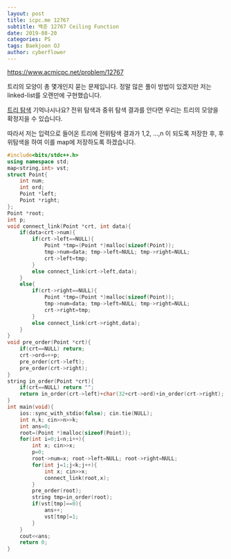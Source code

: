 ```yaml
---
layout: post
title: icpc.me 12767
subtitle: 백준 12767 Ceiling Function
date: 2019-08-20
categories: PS
tags: Baekjoon OJ
author: cyberflower
---
```


<https://www.acmicpc.net/problem/12767>

트리의 모양이 총 몇개인지 묻는 문제입니다. 정말 많은 풀이 방법이 있겠지만 저는 linked-list를 오랜만에 구현했습니다.

[트리 탐색](https://cyberflower.github.io/2019/08/04/icpc4256.html) 기억나시나요? 전위 탐색과 중위 탐색 결과를 안다면 우리는 트리의 모양을 확정지을 수 있습니다.

따라서 저는 입력으로 들어온 트리에 전위탐색 결과가 1,2, ...,n 이 되도록 저장한 후, 후위탐색을 하여 이를 map에 저장하도록 하겠습니다.

```cpp
#include<bits/stdc++.h>
using namespace std;
map<string,int> vst;
struct Point{
	int num;
	int ord;
	Point *left;
	Point *right;
};
Point *root;
int p;
void connect_link(Point *crt, int data){
	if(data<crt->num){
		if(crt->left==NULL){
			Point *tmp=(Point *)malloc(sizeof(Point));
			tmp->num=data; tmp->left=NULL; tmp->right=NULL;
			crt->left=tmp;			
		}
		else connect_link(crt->left,data);
	}
	else{
		if(crt->right==NULL){
			Point *tmp=(Point *)malloc(sizeof(Point));
			tmp->num=data; tmp->left=NULL; tmp->right=NULL;
			crt->right=tmp;			
		}
		else connect_link(crt->right,data);		
	}
}
void pre_order(Point *crt){
	if(crt==NULL) return;
	crt->ord=++p;
	pre_order(crt->left);
	pre_order(crt->right);
}
string in_order(Point *crt){
	if(crt==NULL) return "";
	return in_order(crt->left)+char(32+crt->ord)+in_order(crt->right);
}
int main(void){
	ios::sync_with_stdio(false); cin.tie(NULL);
	int n,k; cin>>n>>k;
	int ans=0;
    root=(Point *)malloc(sizeof(Point));
	for(int i=0;i<n;i++){
		int x; cin>>x;
		p=0;
		root->num=x; root->left=NULL; root->right=NULL;
		for(int j=1;j<k;j++){
			int x; cin>>x;			
			connect_link(root,x);
		}
		pre_order(root);
		string tmp=in_order(root);
		if(vst[tmp]==0){
			ans++;
			vst[tmp]=1;
		}
	}
	cout<<ans;
	return 0;
}
```
